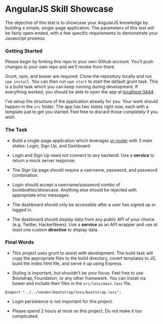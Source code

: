 # AngularJS Skill Showcase

The objective of this test is to showcase your AngularJS knowledge by building a simple, single-page application. 
The parameters of this test will be fairly open-ended, with a few specific requirements to demonstrate your Javascript 
prowess.

### Getting Started

Please begin by forking this repo to your own Github account. You'll push changes to your own repo and we'll 
review from there.

Grunt, npm, and bower are required. Clone the repository locally and run `npm install`. You can then 
run `npm start` to start the default grunt task. This is a build task which you can keep running during 
development. If everything worked, you should be able to open the app at [localhost:3444](http://localhost:3444).

I've setup the structure of the application already for you. Your work should happen in the `src` 
folder. The app has two states right now, each with a template just to get you started. Feel free to 
discard those completely if you wish.

### The Task

* Build a single-page application which leverages [ui-router](https://github.com/angular-ui/ui-router) with 3 main states: Login, 
Sign Up, and Dashboard.

* Login and Sign Up need not connect to any backend. Use a **service** to return a mock server response.

* The Sign Up page should require a username, password, and password combination.

* Login should accept a username/password combo of bookbottles/showcase. Anything else should be rejected 
with appropriate error messages.

* The dashboard should only be accessible after a user has signed up or logged in.

* The dashboard should display data from any public API of your choice (e.g. Twitter, HackerNews). Use 
a **service** as an API wrapper and use at least one custom **directive** to display data.
 
### Final Words
* This project uses grunt to assist with development. The build task will copy the appropriate files to 
the build directory, covert templates to JS, build the index.html file, and serve it up using Express.

* Styling is important, but shouldn't be your focus. Feel free to use Bootstrap, Foundation, or any other 
framework. You can install via bower and include their files in the `src/less/main.less` file.
```less
@import "../../vendor/bootstrap/less/bootstrap.less";
```

* Login persistence is not important for this project.

* Please spend 2 hours at most on this project. Do not make it too complicated.
